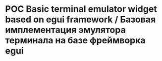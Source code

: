 # POC Basic terminal emulator widget based on egui framework / Базовая имплементация эмулятора терминала на базе фреймворка egui
 